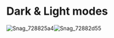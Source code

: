 # Dark & Light modes
![Snag_728825a4](https://user-images.githubusercontent.com/65237382/136785359-91e3fa14-d1fe-40df-98a7-79d4539109f1.png)![Snag_72882d55](https://user-images.githubusercontent.com/65237382/136785363-98206bb8-8ef7-4270-a60d-28ccc09c7875.png) 

